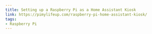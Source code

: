 ```yaml
---
title: Setting up a Raspberry Pi as a Home Assistant Kiosk
link: https://pimylifeup.com/raspberry-pi-home-assistant-kiosk/
tags:
- Raspberry Pi
---
```

